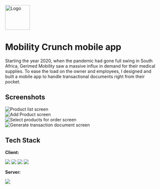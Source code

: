 
<img src="assets/images/icon.png" alt="Logo" width="auto" height="80">

# Mobility Crunch mobile app

Starting the year 2020, when the pandemic had gone full swing in South Africa, Gerimed Mobility saw a massive influx in demand for their medical supplies. To ease the load on the owner and employees, I designed and built a mobile app to handle transactional documents right from their pocket.


## Screenshots

![Product list screen](assets/showcase/showcase_001.jpg)
<br />
![Add Product screen](assets/showcase/showcase_002.jpg)
<br />
![Select products for order screen](assets/showcase/showcase_003.jpg)
<br />
![Generate transaction document screen](assets/showcase/showcase_004.jpg)


## Tech Stack

**Client:**

[<img src="https://img.shields.io/badge/react-%2361DAFB.svg?&style=for-the-badge&logo=react&logoColor=black" />](https://reactjs.org/)
[<img src="https://img.shields.io/badge/typescript-%233178C6.svg?&style=for-the-badge&logo=typescript&logoColor=white" />](https://www.typescriptlang.org/)
[<img src="https://img.shields.io/badge/react%20native-%2361DAFB.svg?&style=for-the-badge&logo=react&logoColor=black" />](https://reactnative.dev/)
[<img src="https://img.shields.io/badge/expo-%23000020.svg?&style=for-the-badge&logo=expo&logoColor=white" />](https://expo.dev/)

**Server:**

[<img src="https://img.shields.io/badge/firebase-%23FFCA28.svg?&style=for-the-badge&logo=firebase&logoColor=black" />](https://firebase.google.com/)